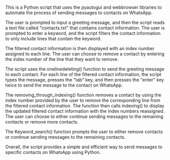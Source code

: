 This is a Python script that uses the pyautogui and webbrowser libraries to automate the process of sending messages to contacts on WhatsApp.

The user is prompted to input a greeting message, and then the script reads a text file called "contacts.txt" that contains contact information. The user is prompted to enter a keyword, and the script filters the contact information to only include lines that contain the keyword.

The filtered contact information is then displayed with an index number assigned to each line. The user can choose to remove a contact by entering the index number of the line that they want to remove.

The script uses the onelinedeleting() function to send the greeting message to each contact. For each line of the filtered contact information, the script types the message, presses the "tab" key, and then presses the "enter" key twice to send the message to the contact on WhatsApp.

The removing_through_indexing() function removes a contact by using the index number provided by the user to remove the corresponding line from the filtered contact information. The function then calls indexing() to display the updated filtered contact information with the index numbers reassigned. The user can choose to either continue sending messages to the remaining contacts or remove more contacts.

The Keyword_search() function prompts the user to either remove contacts or continue sending messages to the remaining contacts.

Overall, the script provides a simple and efficient way to send messages to specific contacts on WhatsApp using Python.

